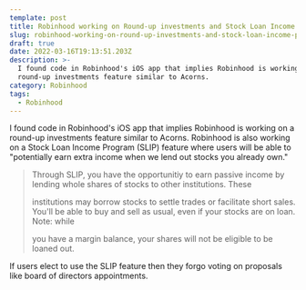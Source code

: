 ```yaml
---
template: post
title: Robinhood working on Round-up investments and Stock Loan Income Program - SLIP
slug: robinhood-working-on-round-up-investments-and-stock-loan-income-program-slip
draft: true
date: 2022-03-16T19:13:51.203Z
description: >-
  I found code in Robinhood's iOS app that implies Robinhood is working on a
  round-up investments feature similar to Acorns.
category: Robinhood
tags:
  - Robinhood
---
```

I found code in Robinhood's iOS app that implies Robinhood is working on a round-up investments feature similar to Acorns. Robinhood is also working on a Stock Loan Income Program (SLIP) feature where users will be able to "potentially earn extra income when we lend out stocks you already own."

> Through SLIP, you have the opportunitiy to earn passive income by lending whole shares of stocks to other institutions. These
>
> institutions may borrow stocks to settle trades or facilitate short sales. You'll be able to buy and sell as usual, even if your stocks are on loan. Note: while
>
> you have a margin balance, your shares will not be eligible to be loaned out.



 If users elect to use the SLIP feature then they forgo voting on proposals like board of directors appointments.
